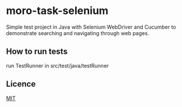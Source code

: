 

# moro-task-selenium

Simple test project in Java with Selenium WebDriver and Cucumber to demonstrate searching and navigating through web pages.

## How to run tests

run TestRunner in src/test/java/testRunner


## Licence

[MIT](https://choosealicense.com/licenses/mit/)
